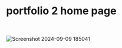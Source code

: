 <h1 align= "centre"> portfolio 2 home page</h1>
<br>

![Screenshot 2024-09-09 185041](https://github.com/user-attachments/assets/28a0f9d6-7cc6-4392-8c30-6dc03833be5d)
